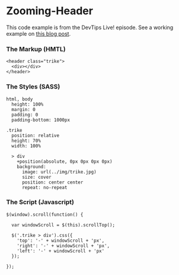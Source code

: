# Zooming-Header


This code example is from the DevTips Live! episode. See a working example on [this blog post](http://travisneilson.com/workflow-tools/).


### The Markup (HMTL)
```
<header class="trike">
  <div></div>
</header>
```


### The Styles (SASS)
```
html, body
  height: 100%
  margin: 0
  padding: 0
  padding-bottom: 1000px

.trike
  position: relative
  height: 70%
  width: 100%
  
  > div
    +position(absolute, 0px 0px 0px 0px)
    background:
      image: url(../img/trike.jpg)
      size: cover
      position: center center
      repeat: no-repeat
```


### The Script (Javascript)
```
$(window).scroll(function() {

  var windowScroll = $(this).scrollTop();
  
  $('.trike > div').css({
    'top': '-' + windowScroll + 'px',
    'right': '-' + windowScroll + 'px',
    'left': '-' + windowScroll + 'px'
  });

});
```
